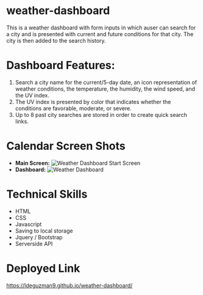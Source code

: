 # weather-dashboard

This is a weather dashboard with form inputs in which auser can search for a city and is presented with current and future conditions for that city. The city is then added to the search history.

# Dashboard Features:

1. Search a city name for the current/5-day date, an icon representation of weather conditions, the temperature, the humidity, the wind speed, and the UV index.
2. The UV index is presented by color that indicates whether the conditions are favorable, moderate, or severe.
3. Up to 8 past city searches are stored in order to create quick search links.

# Calendar Screen Shots

- **Main Screen:**
  ![Weather Dashboard Start Screen](https://github.com/Ldeguzman9/weather-dashboard/blob/feature/readme/assets/images/Start%20Screen.png?raw=true)
- **Dashboard:**
  ![Weather Dashboard](https://github.com/Ldeguzman9/weather-dashboard/blob/feature/readme/assets/images/Weather%20Dashboard.png?raw=true)

# Technical Skills

- HTML
- CSS
- Javascript
- Saving to local storage
- Jquery / Bootstrap
- Serverside API

# Deployed Link

https://ldeguzman9.github.io/weather-dashboard/
